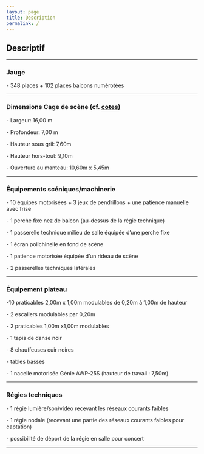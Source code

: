 ```yaml
---
layout: page
title: Description
permalink: /
---
```


## Descriptif

---

### Jauge

\- 348 places + 102 places balcons numérotées

---

### Dimensions Cage de scène (cf. [cotes](/assets/pdf/LCL_cotes.pdf))

\- Largeur: 16,00 m

\- Profondeur: 7,00 m

\- Hauteur sous gril: 7,60m

\- Hauteur hors-tout: 9,10m

\- Ouverture au manteau: 10,60m x 5,45m

---

### Équipements scéniques/machinerie

\- 10 équipes motorisées + 3 jeux de pendrillons + une patience manuelle avec frise

\- 1 perche fixe nez de balcon (au-dessus de la régie technique)

\- 1 passerelle technique milieu de salle équipée d’une perche fixe

\- 1 écran polichinelle en fond de scène

\- 1 patience motorisée équipée d’un rideau de scène

\- 2 passerelles techniques latérales

---

### Équipement plateau

-10 praticables 2,00m x 1,00m modulables de 0,20m à 1,00m de hauteur

\- 2 escaliers modulables par 0,20m

\- 2 praticables 1,00m x1,00m modulables

\- 1 tapis de danse noir

\- 8 chauffeuses cuir noires

\- tables basses

\- 1 nacelle motorisée Génie AWP-25S (hauteur de travail : 7,50m)

---

### Régies techniques

\- 1 régie lumière/son/vidéo recevant les réseaux courants faibles

\- 1 régie nodale (recevant une partie des réseaux courants faibles pour captation)

\- possibilité de déport de la régie en salle pour concert

---
